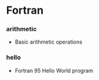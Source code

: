 # Fortran

### arithmetic
* Basic arithmetic operations

### hello
* Fortran 95 Hello World program
